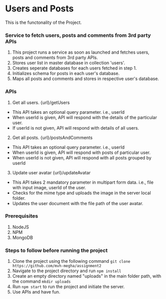# Users and Posts

This is the functonality of the Project.

### Service to fetch users, posts and comments from 3rd party APIs
1. This project runs a service as soon as launched and fetches users, posts and comments from 3rd party APIs.
2. Stores user list in master database in collection 'users'.
3. Creates seperate databases for each users fetched in step 1.
4. Initializes schema for posts in each user's database.
5. Maps all posts and comments and stores in respective user's database.

### APIs
1. Get all users. {url}/getUsers
* This API takes an optional query parameter. i.e., userId
* When userId is given, API will respond with the details of the particular user.
* If userId is not given, API will respond with details of all users.

2. Get all posts. {url}/postsAndComments
* This API takes an optional query parameter. i.e., userId
* When userId is given, API will respond with posts of particular user.
* When userId is not given, API will respond with all posts grouped by userId

3. Update user avatar {url}/updateAvatar
* This API takes 2 mandatory parameter in multipart form data. i.e., file with input image, userId of the user.
* Checks for the mime type and uploads the image in the server local folder.
* Updates the user document with the file path of the user avatar.

### Prerequisites
1. NodeJS
2. NPM
3. MongoDB

### Steps to follow before running the project
1. Clone the project using the following command `git clone https://github.com/mvh-megha/assignment2`
2. Navigate to the project directory and run `npm install`
3. Create an empty directory named "uploads" in the main folder path, with the command `mkdir uploads`
4. Run `npm start` to run the project and initiate the server.
5. Use APIs and have fun.
